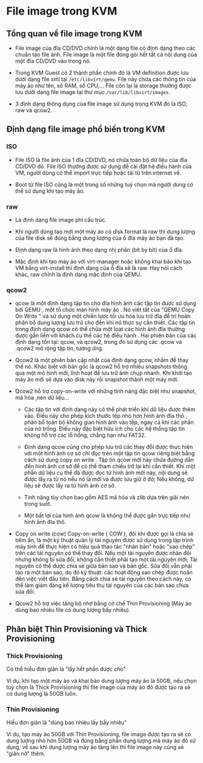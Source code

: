 # File image trong KVM

## Tổng quan về file image trong KVM

- File image của đĩa CD/DVD chính là một dạng file có định dạng theo các chuẩn tạo file ảnh. File image là một file đóng gói hết tất cả nội dung của một đĩa CD/DVD vào trong nó.

- Trong KVM Guest có 2 thành phần chính đó là VM definition được lưu dưới dạng file xml tại `/etc/libvirt/qemu`. File này chứa các thông tin của máy ảo như tên, số RAM, số CPU,... File còn lại là storage thường được lưu dưới dạng file image tại thư mục `/var/lib/libvirt/images`.

- 3 định dạng thông dụng của file image sử dụng trong KVM đó là ISO, raw và qcow2.

## Định dạng file image phổ biến trong KVM 

### ISO 

- File ISO là file ảnh của 1 đĩa CD/DVD, nó chứa toàn bộ dữ liệu của đĩa CD/DVD đó. File ISO thường được sử dụng để cài đặt hệ điều hành của VM, người dùng có thể import trực tiếp hoặc tải từ trên internet về.

- Boot từ file ISO cũng là một trong số những tuỳ chọn mà người dùng có thể sử dụng khi tạo máy ảo.

### raw

- Là định dạng file image phi cấu trúc.

- Khi người dùng tạo mới một máy ảo có disk format là raw thì dung lượng của file disk sẽ đúng bằng dung lượng của ổ đĩa máy ảo bạn đã tạo. 

- Định dạng raw là hình ảnh theo dạng nhị phân (bit by bit) của ổ đĩa.

- Mặc định khi tạo máy ảo với virt-manager hoặc không khai báo khi tạo VM bằng virt-install thì định dạng của ổ đĩa sẽ là raw. Hay nói cách khác, raw chính là định dạng mặc định của QEMU.

### qcow2

- qcow là một định dạng tập tin cho đĩa hình ảnh các tập tin được sử dụng bởi QEMU , một tổ chức màn hình máy ảo . Nó viết tắt của "QEMU Copy On Write " và sử dụng một chiến lược tối ưu hóa lưu trữ đĩa để trì hoãn phân bổ dung lượng lưu trữ cho đến khi nó thực sự cần thiết. Các tập tin trong định dạng qcow có thể chứa một loạt các hình ảnh đĩa thường được gắn liền với khách cụ thể các hệ điều hành . Hai phiên bản của các định dạng tồn tại: qcow, và qcow2, trong đó sử dụng các .qcow và .qcow2 mở rộng tập tin, tương ứng.

- Qcow2 là một phiên bản cập nhật của định dạng qcow, nhằm để thay thế nó. Khác biệt với bản gốc là qcow2 hỗ trợ nhiều snapshots thông qua một mô hình mới, linh hoạt để lưu trữ ảnh chụp nhanh. Khi khởi tạo máy ảo mới sẽ dựa vào disk này rồi snapshot thành một máy mới.

- Qcow2 hỗ trợ copy-on-write với những tính năng đặc biệt như snapshot, mã hóa ,nén dữ liệu...

	- Các tập tin với định dạng này có thể phát triển khi dữ liệu được thêm vào. Điều này cho phép kích thước tệp nhỏ hơn hình ảnh đĩa thô , phân bổ toàn bộ không gian hình ảnh vào tệp, ngay cả khi các phần của nó trống. Điều này đặc biệt hữu ích cho các hệ thống tập tin không hỗ trợ các lỗ hổng, chẳng hạn như FAT32.
	
	- Định dạng qcow cũng cho phép lưu trữ các thay đổi được thực hiện với một hình ảnh cơ sở chỉ đọc trên một tập tin qcow riêng biệt bằng cách sử dung copy on write . Tập tin qcow mới này chứa đường dẫn đến hình ảnh cơ sở để có thể tham chiếu trở lại khi cần thiết. Khi một phần dữ liệu cụ thể đã được đọc từ hình ảnh mới này, nội dung sẽ được lấy ra từ nó nếu nó là mới và được lưu giữ ở đó; Nếu không, dữ liệu sẽ được lấy ra từ hình ảnh cơ sở.
	
	- Tính năng tùy chọn bao gồm AES mã hóa và zlib dựa trên giải nén trong suốt.
	
	- Một bất lợi của hình ảnh qcow là không thể được gắn trực tiếp như hình ảnh đĩa thô.
	
- Copy on write (cow) Copy-on-write ( COW ), đôi khi được gọi là chia sẻ tiềm ẩn, là một kỹ thuật quản lý tài nguyên được sử dụng trong lập trình máy tính để thực hiện có hiệu quả thao tác "nhân bản" hoặc "sao chép" trên các tài nguyên có thể thay đổi. Nếu một tài nguyên được nhân đôi nhưng không bị sửa đổi, không cần thiết phải tạo một tài nguyên mới; Tài nguyên có thể được chia sẻ giữa bản sao và bản gốc. Sửa đổi vẫn phải tạo ra một bản sao, do đó kỹ thuật: các hoạt động sao chép được hoãn đến việc viết đầu tiên. Bằng cách chia sẻ tài nguyên theo cách này, có thể làm giảm đáng kể lượng tiêu thụ tài nguyên của các bản sao chưa sửa đổi.

- Qcow2 hỗ trợ việc tăng bộ nhớ bằng cơ chế Thin Provisioning (Máy ảo dùng bao nhiêu file có dung lượng bấy nhiêu).

## Phân biệt Thin Provisioning và Thick Provisioning

### Thick Provisioning

Có thể hiểu đơn giản là "lấy hết phần được cho"

Ví dụ, khi tạo một máy ảo và khai báo dung lượng máy ảo là 50GB, nếu chọn tuỳ chọn là Thick Provisioning thì file image của máy ảo đó được tạo ra sẽ có dung lượng là 50GB luôn.

### Thin Provisioning

Hiểu đơn giản là "dùng bao nhiêu lấy bấy nhiêu"

Ví dụ, tạo máy ảo 50GB với Thin Provisioning, file image được tạo ra sẽ có dung lượng nhỏ hơn 50GB và đúng bằng phần dung lượng mà máy ảo đó sử dụng, về sau khi dung lượng máy ảo tăng lên thì file image này cũng sẽ "giãn nở" thêm.